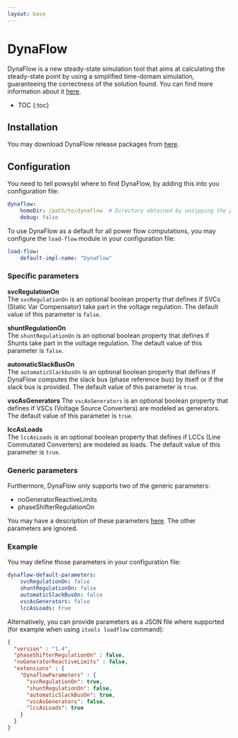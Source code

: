 ```yaml
---
layout: base
---
```


# DynaFlow

DynaFlow is a new steady-state simulation tool that aims at calculating the steady-state point by using a simplified time-domain simulation, guaranteeing the correctness of the solution found. You can find more information about it [here](https://dynawo.github.io/about/dynaflow).

* TOC
{:toc}

## Installation

You may download DynaFlow release packages from [here](https://github.com/dynawo/dynaflow-launcher/releases).


## Configuration

You need to tell powsybl where to find DynaFlow, by adding this into you configuration file:
```yaml
dynaflow:
    homeDir: /path/to/dynaflow  # Directory obtained by unzipping the package, should contain "bin"
    debug: false
```

To use DynaFlow as a default for all power flow computations, you may configure the `load-flow`
module in your configuration file:
```yaml
load-flow:
    default-impl-name: "DynaFlow"
```

### Specific parameters

**svcRegulationOn**  
The `svcRegulationOn` is an optional boolean property that defines if SVCs (Static Var Compensator) take part
in the voltage regulation. The default value of this parameter is `false`.

**shuntRegulationOn**  
The `shuntRegulationOn` is an optional boolean property that defines if Shunts take part in the voltage regulation.
The default value of this parameter is `false`.

**automaticSlackBusOn**  
The `automaticSlackbusOn` is an optional boolean property that defines if DynaFlow computes the slack bus
(phase reference bus) by itself or if the slack bus is provided.
The default value of this parameter is `true`.

**vscAsGenerators**
The `vscAsGenerators` is an optional boolean property that defines if VSCs (Voltage Source Converters)
are modeled as generators. The default value of this parameter is `true`.

**lccAsLoads**  
The `lccAsLoads` is an optional boolean property that defines if LCCs (Line Commutated Converters) are modeled as loads.
The default value of this parameter is `true`.

### Generic parameters
Furthermore, DynaFlow only supports two of the generic parameters:
- noGeneratorReactiveLimits
- phaseShifterRegulationOn

You may have a description of these parameters [here](index.md#parameters). The other parameters are ignored.

### Example

You may define those parameters in your configuration file:
```yaml
dynaflow-default-parameters:
    svcRegulationOn: false
    shuntRegulationOn: false
    automaticSlackBusOn: false
    vscAsGenerators: false
    lccAsLoads: true
```


Alternatively, you can provide parameters as a JSON file where supported
(for example when using `itools loadflow` command):
```json
{
  "version" : "1.4",
  "phaseShifterRegulationOn" : false,
  "noGeneratorReactiveLimits" : false,
  "extensions" : {
    "DynaflowParameters" : {
      "svcRegulationOn": true,
      "shuntRegulationOn": false,
      "automaticSlackBusOn": true,
      "vscAsGenerators": false,
      "lccAsLoads": true
    }
  }
}
```
